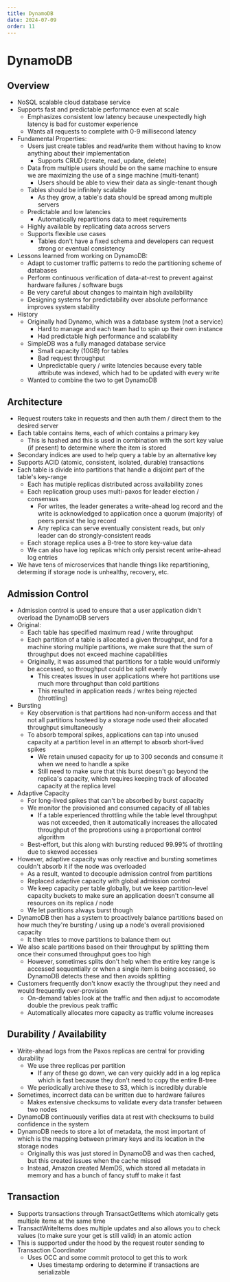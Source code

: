 ```yaml
---
title: DynamoDB
date: 2024-07-09
order: 11
---
```


# DynamoDB

## Overview

- NoSQL scalable cloud database service
- Supports fast and predictable performance even at scale
  - Emphasizes consistent low latency because unexpectedly high latency is bad for customer experience
  - Wants all requests to complete with 0-9 millisecond latency
- Fundamental Properties:
  - Users just create tables and read/write them without having to know anything about their implementation
    - Supports CRUD (create, read, update, delete)
  - Data from multiple users should be on the same machine to ensure we are maximizing the use of a singe machine (multi-tenant)
    - Users should be able to view their data as single-tenant though
  - Tables should be infinitely scalable
    - As they grow, a table's data should be spread among multiple servers
  - Predictable and low latencies
    - Automatically repartitions data to meet requirements
  - Highly available by replicating data across servers
  - Supports flexible use cases
    - Tables don't have a fixed schema and developers can request strong or eventual consistency
- Lessons learned from working on DynamoDB:
  - Adapt to customer traffic patterns to redo the partitioning scheme of databases
  - Perform continuous verification of data-at-rest to prevent against hardware failures / software bugs
  - Be very careful about changes to maintain high availability
  - Designing systems for predictability over absolute performance improves system stability
- History
  - Originally had Dynamo, which was a database system (not a service)
    - Hard to manage and each team had to spin up their own instance
    - Had predictable high performance and scalability
  - SimpleDB was a fully managed database service
    - Small capacity (10GB) for tables
    - Bad request throughput
    - Unpredictable query / write latencies because every table attribute was indexed, which had to be updated with every write
  - Wanted to combine the two to get DynamoDB

## Architecture

- Request routers take in requests and then auth them / direct them to the desired server
- Each table contains items, each of which contains a primary key
  - This is hashed and this is used in combination with the sort key value (if present) to determine where the item is stored
- Secondary indices are used to help query a table by an alternative key
- Supports ACID (atomic, consistent, isolated, durable) transactions
- Each table is divide into partitions that handle a disjoint part of the table's key-range
  - Each has mutiple replicas distributed across availability zones
  - Each replication group uses multi-paxos for leader election / consensus
    - For writes, the leader generates a write-ahead log record and the write is acknowledged to application once a quorum (majority) of peers persist the log record
    - Any replica can serve eventually consistent reads, but only leader can do strongly-consistent reads
  - Each storage replica uses a B-tree to store key-value data
  - We can also have log replicas which only persist recent write-ahead log entries
- We have tens of microservices that handle things like repartitioning, determing if storage node is unhealthy, recovery, etc.

## Admission Control

- Admission control is used to ensure that a user application didn't overload the DynamoDB servers
- Original:
  - Each table has specified maximum read / write throughput
  - Each partition of a table is allocated a given throughput, and for a machine storing multiple partitions, we make sure that the sum of throughput does not exceed machine capabilities
  - Originally, it was assumed that partitions for a table would uniformly be accessed, so throughput could be split evenly
    - This creates issues in user applications where hot partitions use much more throughput than cold partitions
    - This resulted in application reads / writes being rejected (throttling)
- Bursting
  - Key observation is that partitions had non-uniform access and that not all partitions hosteed by a storage node used their allocated throughput simultaneously
  - To absorb temporal spikes, applications can tap into unused capacity at a partition level in an attempt to absorb short-lived spikes
    - We retain unused capacity for up to 300 seconds and consume it when we need to handle a spike
    - Still need to make sure that this burst doesn't go beyond the replica's capacity, which requires keeping track of allocated capacity at the replica level
- Adaptive Capacity
  - For long-lived spikes that can't be absorbed by burst capacity
  - We monitor the provisioned and consumed capacity of all tables
    - If a table experienced throttling while the table level throughput was not exceeded, then it automatically increases the allocated throughput of the proprotions using a proportional control algorithm
  - Best-effort, but this along with bursting reduced 99.99% of throttling due to skewed accesses
- However, adaptive capacity was only reactive and bursting sometimes couldn't absorb it if the node was overloaded
  - As a result, wanted to decouple admission control from partitions
  - Replaced adaptive capacity with global admission control
  - We keep capacity per table globally, but we keep partition-level capacity buckets to make sure an application doesn't consume all resources on its replica / node
  - We let partitions always burst though
- DynamoDB then has a system to proactively balance partitions based on how much they're bursting / using up a node's overall provisioned capacity
  - It then tries to move partitions to balance them out
- We also scale partitions based on their throughput by splitting them once their consumed throughput goes too high
  - However, sometimes splits don't help when the entire key range is accessed sequentially or when a single item is being accessed, so DynamoDB detects these and then avoids splitting
- Customers frequently don't know exactly the throughput they need and would frequently over-provision
  - On-demand tables look at the traffic and then adjust to accomodate double the previous peak traffic
  - Automatically allocates more capacity as traffic volume increases

## Durability / Availability

- Write-ahead logs from the Paxos replicas are central for providing durability
  - We use three replicas per partition
    - If any of these go down, we can very quickly add in a log replica which is fast because they don't need to copy the entire B-tree
  - We periodically archive these to S3, which is incredibly durable
- Sometimes, incorrect data can be written due to hardware failures
  - Makes extensive checksums to validate every data transfer between two nodes
- DynamoDB continuously verifies data at rest with checksums to build confidence in the system
- DynamoDB needs to store a lot of metadata, the most important of which is the mapping between primary keys and its location in the storage nodes
  - Originally this was just stored in DynamoDB and was then cached, but this created issues when the cache missed
  - Instead, Amazon created MemDS, which stored all metadata in memory and has a bunch of fancy stuff to make it fast

## Transaction

- Supports transactions through TransactGetItems which atomically gets multiple items at the same time
- TransactWriteItems does multiple updates and also allows you to check values (to make sure your get is still valid) in an atomic action
- This is supported under the hood by the request router sending to Transaction Coordinator
  - Uses OCC and some commit protocol to get this to work
    - Uses timestamp ordering to determine if transactions are serializable
